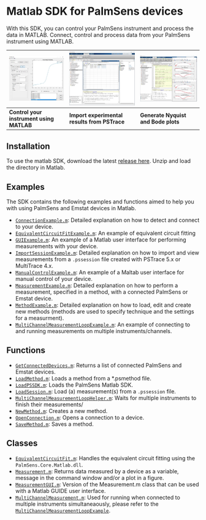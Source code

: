 # Matlab SDK for PalmSens devices

With this SDK, you can control your PalmSens instrument and process the data in MATLAB.
Connect, control and process data from your PalmSens instrument using MATLAB.

| ![Measurement](./docs/modules/ROOT/images/measurement-gui.webp)| ![Import measurement](./docs/modules/ROOT/images/import-measurement.webp) | ![Equivalent circuit fitting](./docs/modules/ROOT/images/equivalent-circuit-fitting.webp) |
| - | - | - |
| **Control your instrument using MATLAB** | **Import experimental results from PSTrace** | **Generate Nyquist and Bode plots** |

## Installation

To use the matlab SDK, download the latest [release here](https://github.com/palmsens/palmsens_sdk/releases).
Unzip and load the directory in Matlab.

## Examples

The SDK contains the following examples and functions aimed to help you with using PalmSens and Emstat devices in Matlab.

- [`ConnectionExample.m`](./ConnectionExample.m): Detailed explanation on how to detect and connect to your device.
- [`EquivalentCircuitFitExample.m`](./EquivalentCircuitFitExample.m): An example of equivalent circuit fitting
- [`GUIExample.m`](./GUIExample.m): An example of a Matlab user interface for performing measurements with your device.
- [`ImportSessionExample.m`](./ImportSessionExample.m): Detailed explanation on how to import and view measurements from a `.pssession` file created with PSTrace 5.x or MultiTrace 4.x.
- [`ManualControlExample.m`](./ManualControlExample.m): An example of a Maltab user interface for manual control of your device.
- [`MeasurementExample.m`](./MeasurementExample.m): Detailed explanation on how to perform a measurement, specified in a method, with a connected PalmSens or Emstat device.
- [`MethodExample.m`](./MethodExample.m): Detailed explanation on how to load, edit and create new methods (methods are used to specify technique and the settings for a measurment).
- [`MultiChannelMeasurementLoopExample.m`](./MultiChannelMeasurementLoopExample.m): An example of connecting to and running measurements on multiple instruments/channels.

## Functions

- [`GetConnectedDevices.m`](./GetConnectedDevices.m): Returns a list of connected PalmSens and Emstat devices.
- [`LoadMethod.m`](./LoadMethod.m): Loads a method from a *.psmethod file.
- [`LoadPSSDK.m`](./LoadPSSDK.m): Loads the PalmSens Matlab SDK.
- [`LoadSession.m`](./LoadSession.m): Load (a) measurement(s) from a `.pssession` file.
- [`MultiChannelMeasurementLoopHelper.m`](./MultiChannelMeasurementLoopHelper.m): Waits for multiple instruments to finish their measurements/
- [`NewMethod.m`](./NewMethod.m): Creates a new method.
- [`OpenConnection.m`](./OpenConnection.m): Opens a connection to a device.
- [`SaveMethod.m`](./SaveMethod.m): Saves a method.


## Classes

- [`EquivalentCircuitFit.m`](./EquivalentCircuitFit.m): Handles the equivalent circuit fitting using the `PalmSens.Core.Matlab.dll`.
- [`Measurement.m`](./Measurement.m): Returns data measured by a device as a variable, message in the command window and/or a plot in a figure.
- [`MeasurementGUI.m`](./MeasurementGUI.m): Version of the Measurement.m class that can be used with a Matlab GUIDE user interface.
- [`MultiChannelMeasurement.m`](./MultiChannelMeasurement.m): Used for running when connected to multiple instruments simultaneaously, please refer to the [`MultiChannelMeasurementLoopExample`](./MultiChannelMeasurementLoopExample.m).
